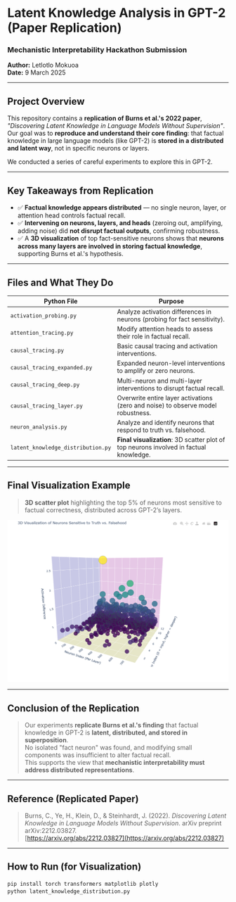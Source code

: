 # **Latent Knowledge Analysis in GPT-2 (Paper Replication)**

### **Mechanistic Interpretability Hackathon Submission**

**Author:** Letlotlo Mokuoa  
**Date:** 9 March 2025  

---

## **Project Overview**

This repository contains a **replication of Burns et al.'s 2022 paper**, *"Discovering Latent Knowledge in Language Models Without Supervision"*.  
Our goal was to **reproduce and understand their core finding**: that factual knowledge in large language models (like GPT-2) is **stored in a distributed and latent way**, not in specific neurons or layers.

We conducted a series of careful experiments to explore this in GPT-2.

---

## **Key Takeaways from Replication**

- ✅ **Factual knowledge appears distributed** — no single neuron, layer, or attention head controls factual recall.
- ✅ **Intervening on neurons, layers, and heads** (zeroing out, amplifying, adding noise) did **not disrupt factual outputs**, confirming robustness.
- ✅ A **3D visualization** of top fact-sensitive neurons shows that **neurons across many layers are involved in storing factual knowledge**, supporting Burns et al.'s hypothesis.

---

## **Files and What They Do**

| Python File                          | Purpose                                                   |
|--------------------------------------|-----------------------------------------------------------|
| `activation_probing.py`               | Analyze activation differences in neurons (probing for fact sensitivity). |
| `attention_tracing.py`                | Modify attention heads to assess their role in factual recall. |
| `causal_tracing.py`                   | Basic causal tracing and activation interventions.         |
| `causal_tracing_expanded.py`          | Expanded neuron-level interventions to amplify or zero neurons. |
| `causal_tracing_deep.py`              | Multi-neuron and multi-layer interventions to disrupt factual recall. |
| `causal_tracing_layer.py`             | Overwrite entire layer activations (zero and noise) to observe model robustness. |
| `neuron_analysis.py`                  | Analyze and identify neurons that respond to truth vs. falsehood. |
| `latent_knowledge_distribution.py`   | **Final visualization**: 3D scatter plot of top neurons involved in factual knowledge. |

---

## **Final Visualization Example**

> **3D scatter plot** highlighting the top 5% of neurons most sensitive to factual correctness, distributed across GPT-2’s layers.

![3D Visualization Screenshot](3d_visual.png)


---

## **Conclusion of the Replication**

> Our experiments **replicate Burns et al.'s finding** that factual knowledge in GPT-2 is **latent, distributed, and stored in superposition**.  
> No isolated \"fact neuron\" was found, and modifying small components was insufficient to alter factual recall.  
> This supports the view that **mechanistic interpretability must address distributed representations**.

---

## **Reference (Replicated Paper)**

> Burns, C., Ye, H., Klein, D., & Steinhardt, J. (2022). *Discovering Latent Knowledge in Language Models Without Supervision*. arXiv preprint arXiv:2212.03827.  
> [https://arxiv.org/abs/2212.03827](https://arxiv.org/abs/2212.03827)

---

## **How to Run (for Visualization)**

```bash
pip install torch transformers matplotlib plotly
python latent_knowledge_distribution.py
